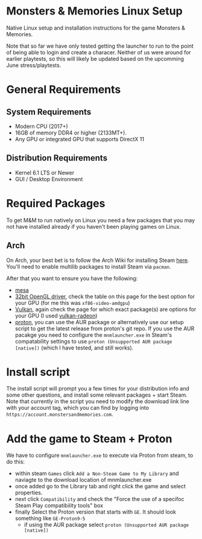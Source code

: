 # Monsters & Memories Linux Setup

Native Linux setup and installation instructions for the game Monsters & Memories.

Note that so far we have only tested getting the launcher to run to the point of being able to login and create a characer. Neither of us were around for earlier playtests, so this will likely be updated based on the upcomming June stress/playtests.

# General Requirements

## System Requirements 
- Modern CPU (2017+)
- 16GB of memory DDR4 or higher (2133MT+).
- Any GPU or integrated GPU that supports DirectX 11

## Distribution Requirements
- Kernel 6.1 LTS or Newer
- GUI / Desktop Environment

# Required Packages

To get M&M to run natively on Linux you need a few packages that you may not have installed already if you haven't been playing games on Linux.

## Arch

On Arch, your best bet is to follow the Arch Wiki for installing Steam [here](https://wiki.archlinux.org/title/steam). You'll need to enable multilib packages to install Steam via `pacman`.

After that you want to ensure you have the following:
- [mesa](https://archlinux.org/packages/extra/x86_64/mesa/)
- [32bit OpenGL driver](https://wiki.archlinux.org/title/Xorg#Driver_installation), check the table on this page for the best option for your GPU (for me this was `xf86-video-amdgpu`)
- [Vulkan](https://wiki.archlinux.org/title/Vulkan#Installation), again check the page for which exact package(s) are options for your GPU (I used [vulkan-radeon](https://archlinux.org/packages/?name=vulkan-radeon))
- [proton](https://aur.archlinux.org/packages/proton), you can use the AUR package or alternatively use our setup script to get the latest release from proton's git repo. If you use the AUR pacakge you need to configure the `mnmlauncher.exe` in Steam's compatability settings to use `proton (Unsupported AUR package [native])` (which I have tested, and still works).

# Install script

The install script will prompt you a few times for your distribution info and some other questions, and install some relevant packages + start Steam. Note that currently in the script you need to modify the download link line with your account tag, which you can find by logging into `https://account.monstersandmemories.com`.

# Add the game to Steam + Proton

We have to configure `mnmlauncher.exe` to execute via Proton from steam, to do this:
- within steam `Games` click `Add a Non-Steam Game to My Library` and naviagte to the download location of mnmlauncher.exe
- once added go to the Library tab and right click the game and select properties. 
- next click `Compatibility` and check the "Force the use of a specifoc Steam Play compatibility tools" box
- finally Select the Proton version that starts with `GE`. It should look something like `GE-Proton9-5`
  - if using the AUR package select `proton (Unsupported AUR package [native])`